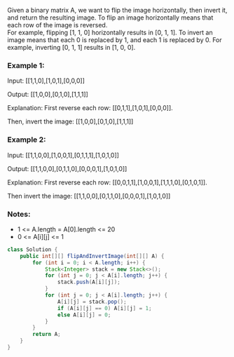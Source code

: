 Given a binary matrix A, we want to flip the image horizontally, then invert it, and return the resulting image.
To flip an image horizontally means that each row of the image is reversed.  
For example, flipping [1, 1, 0] horizontally results in [0, 1, 1].
To invert an image means that each 0 is replaced by 1, and each 1 is replaced by 0. 
For example, inverting [0, 1, 1] results in [1, 0, 0].

### Example 1:
Input: [[1,1,0],[1,0,1],[0,0,0]]

Output: [[1,0,0],[0,1,0],[1,1,1]]

Explanation: First reverse each row: [[0,1,1],[1,0,1],[0,0,0]].

Then, invert the image: [[1,0,0],[0,1,0],[1,1,1]]

### Example 2:
Input: [[1,1,0,0],[1,0,0,1],[0,1,1,1],[1,0,1,0]]

Output: [[1,1,0,0],[0,1,1,0],[0,0,0,1],[1,0,1,0]]

Explanation: First reverse each row: [[0,0,1,1],[1,0,0,1],[1,1,1,0],[0,1,0,1]].

Then invert the image: [[1,1,0,0],[0,1,1,0],[0,0,0,1],[1,0,1,0]]


### Notes:

- 1 <= A.length = A[0].length <= 20
- 0 <= A[i][j] <= 1

```java
class Solution {
    public int[][] flipAndInvertImage(int[][] A) {
        for (int i = 0; i < A.length; i++) {
            Stack<Integer> stack = new Stack<>();
            for (int j = 0; j < A[i].length; j++) {
                stack.push(A[i][j]);
            }
            for (int j = 0; j < A[i].length; j++) {
                A[i][j] = stack.pop();
                if (A[i][j] == 0) A[i][j] = 1;
                else A[i][j] = 0;
            }
        }
        return A;
    }
}
```